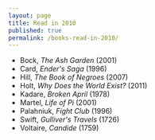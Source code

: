 ```yaml
---
layout: page
title: Read in 2010
published: true
permalink: /books-read-in-2010/
---
```


* Bock, _The Ash Garden_ (2001) 
* Card, _Ender's Saga_ (1996) 
* Hill, _The Book of Negroes_ (2007) 
* Holt, _Why Does the World Exist?_ (2011) 
* Kadare, _Broken April_ (1978) 
* Martel, _Life of Pi_ (2001) 
* Palahniuk, _Fight Club_ (1996) 
* Swift, _Gulliver's Travels_ (1726) 
* Voltaire, _Candide_ (1759) 
